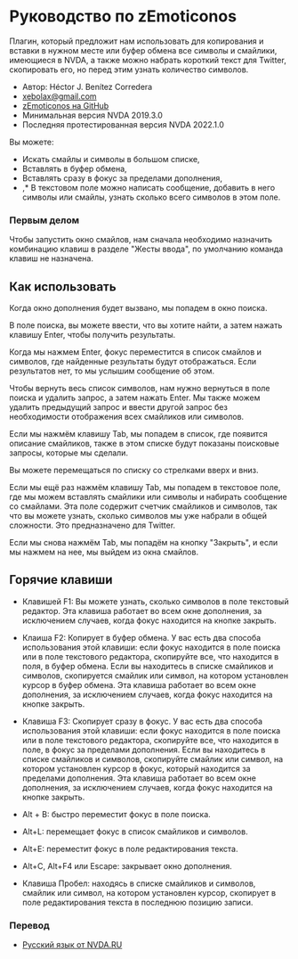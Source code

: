 # Руководство по zEmoticonos
Плагин, который предложит нам использовать для копирования и вставки в нужном месте или буфер обмена все символы и смайлики, имеющиеся в NVDA, а также можно набрать короткий текст для Twitter, скопировать его, но перед этим узнать количество символов.

* Автор: Héctor J. Benítez Corredera
* [xebolax@gmail.com](mailto:xebolax@gmail.com)
* [zEmoticonos на GitHub](https://github.com/hxebolax/zEmoticonos)
* Минимальная версия NVDA 2019.3.0
* Последняя протестированная версия NVDA 2022.1.0

Вы можете:

* Искать смайлы и символы в большом списке,
* Вставлять в буфер обмена,
* Вставлять сразу в фокус за пределами дополнения,
* ,* В текстовом поле можно написать сообщение, добавить в него символы или смайлы, узнать сколько всего символов в этом поле.
### Первым делом

Чтобы запустить окно смайлов, нам сначала необходимо назначить комбинацию клавиш в разделе "Жесты ввода", по умолчанию команда клавиш не назначена.

## Как использовать

Когда окно дополнения будет вызвано, мы попадем в окно поиска.

 В поле поиска, вы можете ввести, что вы хотите найти, а затем нажать клавишу Enter, чтобы получить результаты.

Когда мы нажмем Enter, фокус переместится в список смайлов и символов, где найденные результаты будут отображаться.
Если результатов нет, то мы услышим сообщение об этом.

Чтобы вернуть весь список символов, нам нужно вернуться в поле поиска и удалить запрос, а затем нажать Enter.
Мы также можем удалить предыдущий запрос и ввести другой запрос без необходимости отображения всех смайликов или символов.

Если мы нажмём клавишу Tab, мы попадем в список, где появится описание смайликов, также в этом списке будут показаны поисковые запросы, которые мы сделали.

Вы можете перемещаться по списку со стрелками вверх и вниз.

Если мы ещё раз нажмём клавишу Tab, мы попадем в текстовое поле, где мы можем вставлять смайлики или символы и набирать сообщение со смайлами.
Эта поле содержит счетчик смайликов и символов, так что вы можете узнать, сколько символов мы уже набрали в общей сложности. Это предназначено для 		Twitter.

Если мы снова нажмём Tab, мы попадём на кнопку "Закрыть", и если мы нажмем на нее, мы выйдем из окна смайлов.

## Горячие клавиши

* Клавишей F1: Вы можете узнать, сколько символов в поле текстовый редактор.
Эта клавиша работает во всем окне дополнения, за исключением случаев, когда фокус находится на кнопке закрыть.
* Клаиша F2: Копирует в буфер обмена.
У вас есть два способа использования этой клавиши: если фокус находится в поле поиска или в поле текстового редактора, скопируйте все, что находится в поля, в буфер обмена.
Если вы находитесь в списке смайликов  и символов, скопируется смайлик или символ, на котором установлен курсор в буфер обмена.
Эта клавиша работает во всем окне дополнения, за исключением случаев, когда фокус находится на кнопке закрыть.

* Клавиша F3: Скопирует сразу в фокус.
У вас есть два способа использования этой клавиши: если фокус находится в поле поиска или в поле текстового редактора, скопируйте все, что находится в поле, в фокус за пределами дополнения.
Если вы находитесь в списке смайликов и символов, скопируйте смайлик или символ, на котором установлен курсор в фокус, который находится за пределами дополнения.
Эта клавиша работает во всем окне дополнения, за исключением случаев, когда фокус находится на кнопке закрыть.
* Alt + B: быстро переместит фокус в поле поиска.
* Alt+L: перемещает фокус в список смайликов и символов.
* Alt+E: переместит фокус в поле редактирования текста.
* Alt+C, Alt+F4 или Escape: закрывает окно дополнения.
* Клавиша Пробел: находясь в списке смайликов и символов, смайлик или символ, на котором установлен курсор, скопирует в поле редактирования текста в последнюю позицию записи.

### Перевод

* [Русский язык от NVDA.RU](https://nvda.ru/)
